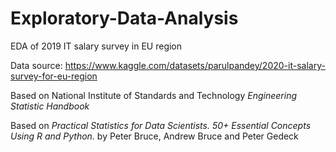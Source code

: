 # Exploratory-Data-Analysis
EDA of 2019 IT salary survey in EU region 

Data source: https://www.kaggle.com/datasets/parulpandey/2020-it-salary-survey-for-eu-region

Based on National Institute of Standards and Technology _Engineering Statistic Handbook_

Based on _Practical Statistics for Data Scientists. 50+ Essential Concepts Using R and Python._ by Peter Bruce, Andrew Bruce and Peter Gedeck
